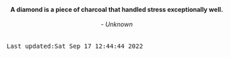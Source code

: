
<div align="center"><b><span>A diamond is a piece of charcoal that handled stress exceptionally well.</span></b><br><br><i> - Unknown</i></div>
<br><br><kbd>Last updated:Sat Sep 17 12:44:44 2022</kbd>